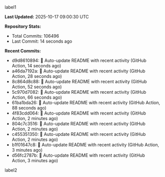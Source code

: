 
label1 
<!-- ACTIVITY_START -->
**Last Updated:** 2025-10-17 09:00:30 UTC

**Repository Stats:**
- Total Commits: 106496
- Last Commit: 14 seconds ago

**Recent Commits:**
- d9d8610894: 🤖 Auto-update README with recent activity (GitHub Action, 14 seconds ago)
- a46da7192a: 🤖 Auto-update README with recent activity (GitHub Action, 28 seconds ago)
- 8c864d8c88: 🤖 Auto-update README with recent activity (GitHub Action, 52 seconds ago)
- 5c970d7082: 🤖 Auto-update README with recent activity (GitHub Action, 66 seconds ago)
- 61ba1bda26: 🤖 Auto-update README with recent activity (GitHub Action, 88 seconds ago)
- 4f83cdd064: 🤖 Auto-update README with recent activity (GitHub Action, 2 minutes ago)
- 804c7c3516: 🤖 Auto-update README with recent activity (GitHub Action, 2 minutes ago)
- c455351350: 🤖 Auto-update README with recent activity (GitHub Action, 2 minutes ago)
- b1f01647c8: 🤖 Auto-update README with recent activity (GitHub Action, 3 minutes ago)
- d56fc2787b: 🤖 Auto-update README with recent activity (GitHub Action, 3 minutes ago)
<!-- ACTIVITY_END -->

label2
